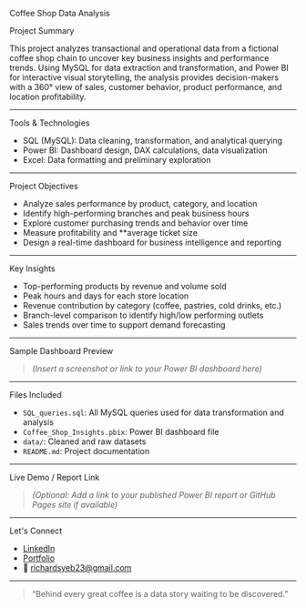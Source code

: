 Coffee Shop Data Analysis

 Project Summary

This project analyzes transactional and operational data from a fictional coffee shop chain to uncover key business insights and performance trends. Using MySQL for data extraction and transformation, and Power BI for interactive visual storytelling, the analysis provides decision-makers with a 360° view of sales, customer behavior, product performance, and location profitability.

---

Tools & Technologies

- SQL (MySQL): Data cleaning, transformation, and analytical querying
- Power BI: Dashboard design, DAX calculations, data visualization
- Excel: Data formatting and preliminary exploration

---

 Project Objectives

- Analyze sales performance by product, category, and location  
- Identify high-performing branches and peak business hours  
- Explore customer purchasing trends and behavior over time  
- Measure profitability and **average ticket size  
- Design a real-time dashboard for business intelligence and reporting

---

Key Insights

- Top-performing products by revenue and volume sold
- Peak hours and days for each store location
- Revenue contribution by category (coffee, pastries, cold drinks, etc.)
- Branch-level comparison to identify high/low performing outlets
- Sales trends over time to support demand forecasting

---

Sample Dashboard Preview

> *(Insert a screenshot or link to your Power BI dashboard here)*

---

  Files Included

- `SQL_queries.sql`: All MySQL queries used for data transformation and analysis  
- `Coffee_Shop_Insights.pbix`: Power BI dashboard file  
- `data/`: Cleaned and raw datasets  
- `README.md`: Project documentation  

---

 Live Demo / Report Link

> *(Optional: Add a link to your published Power BI report or GitHub Pages site if available)*

---

 Let's Connect

- [LinkedIn](https://www.linkedin.com/in/richardyeboah1)
- [Portfolio](https://yourwebsite.com)
- 📧 richardsyeb23@gmail.com

---

> “Behind every great coffee is a data story waiting to be discovered.”  


